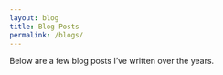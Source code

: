 ```yaml
---
layout: blog
title: Blog Posts
permalink: /blogs/
---
```


Below are a few blog posts I’ve written over the years.

